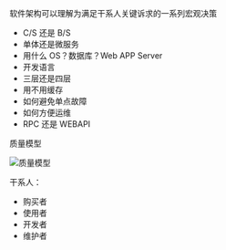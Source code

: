 软件架构可以理解为满足干系人关键诉求的一系列宏观决策

- C/S 还是 B/S
- 单体还是微服务
- 用什么 OS？数据库？Web APP Server
- 开发语言
- 三层还是四层
- 用不用缓存
- 如何避免单点故障
- 如何方便运维
- RPC 还是 WEBAPI

质量模型

![质量模型](D:\1-Learning\MD-NOTE\架构\img\质量模型.png)

干系人：

- 购买者
- 使用者
- 开发者 
- 维护者